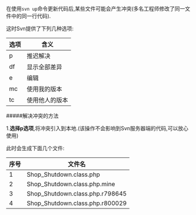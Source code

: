在使用```svn up```命令更新代码后,某些文件可能会产生冲突(多名工程师修改了同一文件中的同一行代码).

这时Svn提供了下列几种选项:

选项|含义
----|----
 p  |推迟解决
df  |显示全部差异
 e  |编辑
mc  |使用我的版本
tc  |使用他人的版本

#####解决冲突的方法

1.**选择p选项**,将冲突引入到本地.(该操作不会影响到Svn服务器端的代码,可以放心使用)

此时会生成下面几个文件:

序号|文件名
----|----------------------------
  1 |Shop_Shutdown.class.php
  2 |Shop_Shutdown.class.php.mine
  3 |Shop_Shutdown.class.php.r798645
  4 |Shop_Shutdown.class.php.r800029

